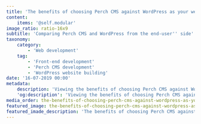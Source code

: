 ```yaml
---
title: 'The benefits of choosing Perch CMS against WordPress as your website''s content management system'
content:
    items: '@self.modular'
image_ratio: ratio-16x9
subtitle: 'Comparing Perch CMS and WordPress from the end-user'' side'
taxonomy:
    category:
        - 'Web development'
    tag:
        - 'Front-end development'
        - 'Perch CMS development'
        - 'WordPress website building'
date: '16-07-2019 00:00'
metadata:
    description: 'Viewing the benefits of choosing Perch CMS against WordPress as your website''s content management system, and comparing perch cms and wordpress from the end-user''s side.'
    'og:description': 'Viewing the benefits of choosing Perch CMS against WordPress as your website''s content management system, and comparing perch cms and wordpress from the end-user''s side.'
media_order: the-benefits-of-choosing-perch-cms-against-wordpress-as-your-websites-content-management-system.jpg
featured_image: the-benefits-of-choosing-perch-cms-against-wordpress-as-your-websites-content-management-system.jpg
featured_imade_description: 'The benefits of choosing Perch CMS against WordPress as your website''s content management system'
---
```


